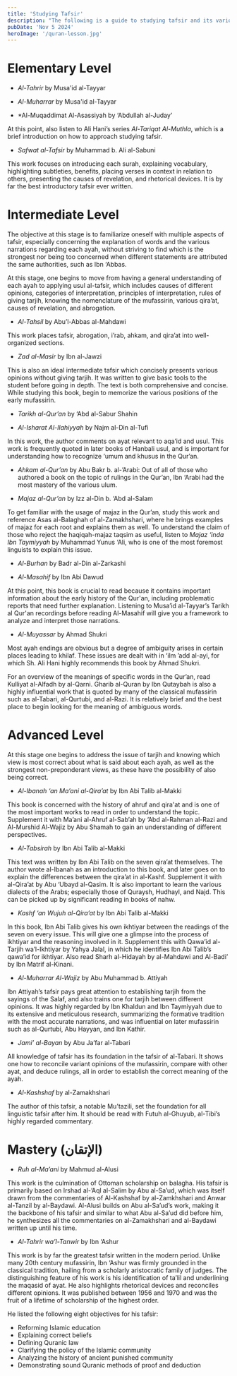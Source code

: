 ```yaml
---
title: 'Studying Tafsir'
description: "The following is a guide to studying tafsir and its various sciences. It is is drawn from the suggestions of Sh. Salman Nasir, Sh. Waqar Abbas, and Sh. Walid Patel, among others."
pubDate: 'Nov 5 2024'
heroImage: '/quran-lesson.jpg'
---
```


# Elementary Level
- *Al-Tahrir* by Musa'id al-Tayyar

- *Al-Muharrar* by Musa'id al-Tayyar

- *Al-Muqaddimat Al-Asassiyah by ‘Abdullah al-Juday’

At this point, also listen to Ali Hani’s series *Al-Tariqat Al-Muthla*, which is a brief introduction on how to approach studying tafsir. 

- *Safwat al-Tafsir* by Muhammad b. Ali al-Sabuni

This work focuses on introducing each surah, explaining vocabulary, highlighting subtleties, benefits, placing verses in context in relation to others, presenting the causes of revelation, and rhetorical devices. It is by far the best introductory tafsir ever written. 

# Intermediate Level
The objective at this stage is to familiarize oneself with multiple aspects of tafsir, especially concerning the explanation of words and the various narrations regarding each ayah, without striving to find which is the strongest nor being too concerned when different statements are attributed the same authorities, such as Ibn ‘Abbas. 

At this stage, one begins to move from having a general understanding of each ayah to applying usul al-tafsir, which includes causes of different opinions, categories of interpretation, principles of interpretation, rules of giving tarjih, knowing the nomenclature of the mufassirin, various qira’at, causes of revelation, and abrogation.

- *Al-Tahsil* by Abu’l-Abbas al-Mahdawi

This work places tafsir, abrogation, i’rab, ahkam, and qira’at into well-organized sections. 

- *Zad al-Masir* by Ibn al-Jawzi

This is also an ideal intermediate tafsir which concisely presents various opinions without giving tarjih. It was written to give basic tools to the student before going in depth. The text is both comprehensive and concise. While studying this book, begin to memorize the various positions of the early mufassirin.

- *Tarikh al-Qur’an* by ‘Abd al-Sabur Shahin

- *Al-Isharat Al-Ilahiyyah* by Najm al-Din al-Tufi

In this work, the author comments on ayat relevant to aqa’id and usul. This work is frequently quoted in later books of Hanbali usul, and is important for understanding how to recognize ‘umum and khusus in the Qur’an. 

- *Ahkam al-Qur’an* by Abu Bakr b. al-’Arabi: Out of all of those who authored a book on the topic of rulings in the Qur’an, Ibn ‘Arabi had the most mastery of the various ulum.

- *Majaz al-Qur’an* by Izz al-Din b. ‘Abd al-Salam

To get familiar with the usage of majaz in the Qur’an, study this work and reference Asas al-Balaghah of al-Zamakhshari, where he brings examples of majaz for each root and explains them as well. To understand the claim of those who reject the haqiqah-majaz taqsim as useful, listen to *Majaz ‘inda Ibn Taymiyyah* by Muhammad Yunus ‘Ali, who is one of the most foremost linguists to explain this issue. 

- *Al-Burhan* by Badr al-Din al-Zarkashi

- *Al-Masahif* by Ibn Abi Dawud

At this point, this book is crucial to read because it contains important information about the early history of the Qur'an, including problematic reports that need further explanation. Listening to Musa’id al-Tayyar’s Tarikh al Qur'an recordings before reading Al-Masahif will give you a framework to analyze and interpret those narrations. 

- *Al-Muyassar* by Ahmad Shukri

Most ayah endings are obvious but a degree of ambiguity arises in certain places leading to khilaf. These issues are dealt with in ‘ilm ’add al-ayi, for which Sh. Ali Hani highly recommends this book by Ahmad Shukri. 

For an overview of the meanings of specific words in the Qur’an, read Kulliyat al-Alfadh by al-Qarni. Gharib al-Quran by Ibn Qutaybah is also a highly influential work that is quoted by many of the classical mufassirin such as al-Tabari, al-Qurtubi, and al-Razi. It is relatively brief and the best place to begin looking for the meaning of ambiguous words. 

# Advanced Level
At this stage one begins to address the issue of tarjih and knowing which view is most correct about what is said about each ayah, as well as the strongest non-preponderant views, as these have the possibility of also being correct. 

- *Al-Ibanah ‘an Ma’ani al-Qira’at* by Ibn Abi Talib al-Makki

This book is concerned with the history of ahruf and qira'at and is one of the most important works to read in order to understand the topic. Supplement it with Ma’ani al-Ahruf al-Sab’ah by ‘Abd al-Rahman al-Razi and Al-Murshid Al-Wajiz by Abu Shamah to gain an understanding of different perspectives.

- *Al-Tabsirah* by Ibn Abi Talib al-Makki

This text was written by Ibn Abi Talib on the seven qira’at themselves. The author wrote al-Ibanah as an introduction to this book, and later goes on to explain the differences between the qira’at in al-Kashf. Supplement it with al-Qira’at by Abu ‘Ubayd al-Qasim. It is also important to learn the various dialects of the Arabs; especially those of Quraysh, Hudhayl, and Najd. This can be picked up by significant reading in books of nahw. 

- *Kashf ‘an Wujuh al-Qira’at* by Ibn Abi Talib al-Makki

In this book, Ibn Abi Talib gives his own ikhtiyar between the readings of the seven on every issue. This will give one a glimpse into the process of ikhtiyar and the reasoning involved in it. Supplement this with Qawa’id al-Tarjih wa’l-Ikhtiyar by Yahya Jalal, in which he identifies Ibn Abi Talib’s qawa’id for ikhtiyar. Also read Sharh al-Hidayah by al-Mahdawi and Al-Badi’ by Ibn Matrif al-Kinani. 

- *Al-Muharrar Al-Wajiz* by Abu Muhammad b. Attiyah

Ibn Attiyah’s tafsir pays great attention to establishing tarjih from the sayings of the Salaf, and also trains one for tarjih between different opinions. It was highly regarded by Ibn Khaldun and Ibn Taymiyyah due to its extensive and meticulous research, summarizing the formative tradition with the most accurate narrations, and was influential on later mufassirin such as al-Qurtubi, Abu Hayyan, and Ibn Kathir.

- *Jami’ al-Bayan* by Abu Ja’far al-Tabari

All knowledge of tafsir has its foundation in the tafsir of al-Tabari. It shows one how to reconcile variant opinions of the mufassirin, compare with other ayat, and deduce rulings, all in order to establish the correct meaning of the ayah. 

- *Al-Kashshaf* by al-Zamakhshari

The author of this tafsir, a notable Mu’tazili, set the foundation for all linguistic tafsir after him. It should be read with Futuh al-Ghuyub, al-Tibi’s highly regarded commentary. 

# Mastery (الإتقان)
- *Ruh al-Ma’ani* by Mahmud al-Alusi

This work is the culmination of Ottoman scholarship on balagha. His tafsir is primarily based on Irshad al-’Aql al-Salim by Abu al-Sa’ud, which was itself drawn from the commentaries of Al-Kashshaf by al-Zamkhshari and Anwar al-Tanzil by al-Baydawi. Al-Alusi builds on Abu al-Sa’ud’s work, making it the backbone of his tafsir and similar to what Abu al-Sa’ud did before him, he synthesizes all the commentaries on al-Zamakhshari and al-Baydawi written up until his time. 

- *Al-Tahrir wa’l-Tanwir* by Ibn ‘Ashur

This work is by far the greatest tafsir written in the modern period. Unlike many 20th century mufassirin, Ibn ‘Ashur was firmly grounded in the classical tradition, hailing from a scholarly aristocratic family of judges. The distinguishing feature of his work is his identification of ta’lil and underlining the maqasid of ayat. He also highlights rhetorical devices and reconciles different opinions. It was published between 1956 and 1970 and was the fruit of a lifetime of scholarship of the highest order.

He listed the following eight objectives for his tafsir:

- Reforming Islamic education
- Explaining correct beliefs
- Defining Quranic law
- Clarifying the policy of the Islamic community
- Analyzing the history of ancient punished community
- Demonstrating sound Quranic methods of proof and deduction
